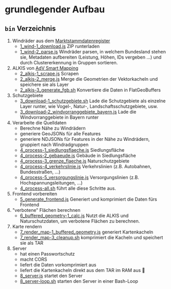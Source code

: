 # grundlegender Aufbau

## `bin` Verzeichnis
1. Windräder aus dem [Marktstammdatenregister](https://www.marktstammdatenregister.de/MaStR/Datendownload)
	- [1_wind-1_download.js](blob/main/bin/1_wind-1_download.js) ZIP runterladen
	- [1_wind-2_parse.js](blob/main/bin/1_wind-2_parse.js) Windräder parsen, in welchem Bundesland stehen sie, Metadaten aufbereiten (Leistung, Höhen, IDs vergeben ...) und durch Clustererkennung in Gruppen sortieren.
2. ALKIS von [AdV Smart Mapping](https://adv-smart.de)
	- [2_alkis-1_scrape.js](blob/main/bin/2_alkis-1_scrape.js) Scrapen
	- [2_alkis-2_merge.js](blob/main/bin/2_alkis-2_merge.js) Merge die Geometrien der Vektorkacheln und speichere sie als Layer
	- [2_alkis-3_generate_fgb.sh](blob/main/bin/2_alkis-3_generate_fgb.sh) Konvertiere die Daten in FlatGeoBuffers
3. Schutzgebiete
	- [3_download-1_schutzgebiete.sh](blob/main/bin/3_download-1_schutzgebiete.sh) Lade die Schutzgebiete als einzelne Layer runter, wie Vogel-, Natur-, Landschaftsschutzgebiete, usw.
	- [3_download-2_windvorranggebiete_bayern.js](blob/main/bin/3_download-2_windvorranggebiete_bayern.js) Lade die Windvorranggebiete in Bayern runter
4. Verarbeite die Quelldaten
	- Berechne Nähe zu Windrädern
	- generiere GeoJSONs für alle Features
	- generiere NDJSONs für Features in der Nähe zu Windrädern, gruppiert nach Windradgruppen
	- [4_process-1_siedlungsflaeche.js](blob/main/bin/4_process-1_siedlungsflaeche.js) Siedlungsfläche
	- [4_process-2_gebaeude.js](blob/main/bin/4_process-2_gebaeude.js) Gebäude in Siedlungsfläche
	- [4_process-3_grenze_flaeche.js](blob/main/bin/4_process-3_grenze_flaeche.js) Naturschutzgebiete
	- [4_process-4_verkehrslinie.js](blob/main/bin/4_process-4_verkehrslinie.js) Verkehrslinien (z.B. Autobahnen, Bundesstraßen, …)
	- [4_process-5_versorgungslinie.js](blob/main/bin/4_process-5_versorgungslinie.js) Versorgungslinien (z.B. Hochspannungsleitungen, …)
	- [4_process-all.sh](blob/main/bin/4_process-all.sh) führt alle diese Schritte aus.
5. Frontend vorbereiten
	- [5_generate_frontend.js](blob/main/bin/5_generate_frontend.js) Generiert und komprimiert die Daten fürs Frontend
6. "verbotene" Flächen berechnen
	- [6_buffered_geometry-1_calc.js](blob/main/bin/6_buffered_geometry-1_calc.js) Nutzt die ALKIS und Naturschutzdaten, um verbotene Flächen zu berechnen.
7. Karte rendern
	- [7_render_map-1_buffered_geometry.js](blob/main/bin/7_render_map-1_buffered_geometry.js) generiert Kartenkacheln
	- [7_render_map-3_cleanup.sh](blob/main/bin/7_render_map-3_cleanup.sh) komprimiert die Kacheln und speichert sie als TAR
8. Server
	- hat einen Passwortschutz
	- macht CORS
	- liefert die Daten vorkomprimiert aus
	- liefert die Kartenkacheln direkt aus dem TAR im RAM aus 🤩
	- [8_server.js](blob/main/bin/8_server.js) startet den Server
	- [8_server-loop.sh](blob/main/bin/8_server-loop.sh) starten den Server in einer Bash-Loop
